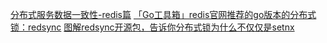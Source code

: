 







[分布式服务数据一致性-redis篇](https://learnku.com/articles/65080)
[「Go工具箱」redis官网推荐的go版本的分布式锁：redsync](https://cloud.tencent.com/developer/article/2211973)
[图解redsync开源包，告诉你分布式锁为什么不仅仅是setnx](https://zhuanlan.zhihu.com/p/631362580)






































